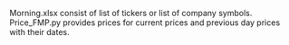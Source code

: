 Morning.xlsx consist of list of tickers or list of company symbols. 
Price_FMP.py provides prices for current prices and previous day prices with their dates. 
